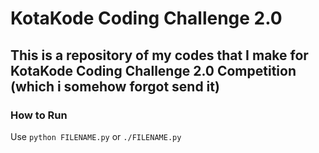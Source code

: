 # KotaKode Coding Challenge 2.0
This is a repository of my codes that I make for **KotaKode Coding Challenge 2.0** Competition
(which i somehow forgot send it)
---
### How to Run

Use `python FILENAME.py` or `./FILENAME.py`